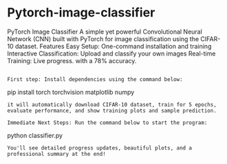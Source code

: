 # Pytorch-image-classifier
PyTorch Image Classifier A simple yet powerful Convolutional Neural Network (CNN) built with PyTorch for image classification using the CIFAR-10 dataset. 
Features  Easy Setup: One-command installation and training Interactive Classification: 
Upload and classify your own images Real-time Training: Live progress. with a 78% accuracy.


```To run this classifier:

First step: Install dependencies using the command below:
```

pip install torch torchvision matplotlib numpy

```
it will automatically download CIFAR-10 dataset, train for 5 epochs, evaluate performance, and show training plots and sample prediction.

Immediate Next Steps: Run the command below to start the program:
```

python classifier.py

``` The training will now be more informative and should produce a nice results.
You'll see detailed progress updates, beautiful plots, and a professional summary at the end!
```
